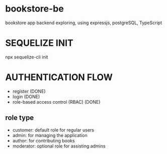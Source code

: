 # bookstore-be

bookstore app backend exploring, using expressjs, postgreSQL, TypeScript

# SEQUELIZE INIT

npx sequelize-cli init

# AUTHENTICATION FLOW

-   register (DONE)
-   login (DONE)
-   role-based access control (RBAC) (DONE)

## role type

-   customer: default role for regular users
-   admin: for managing the application
-   author: for contributing books
-   moderator: optional role for assisting admins
